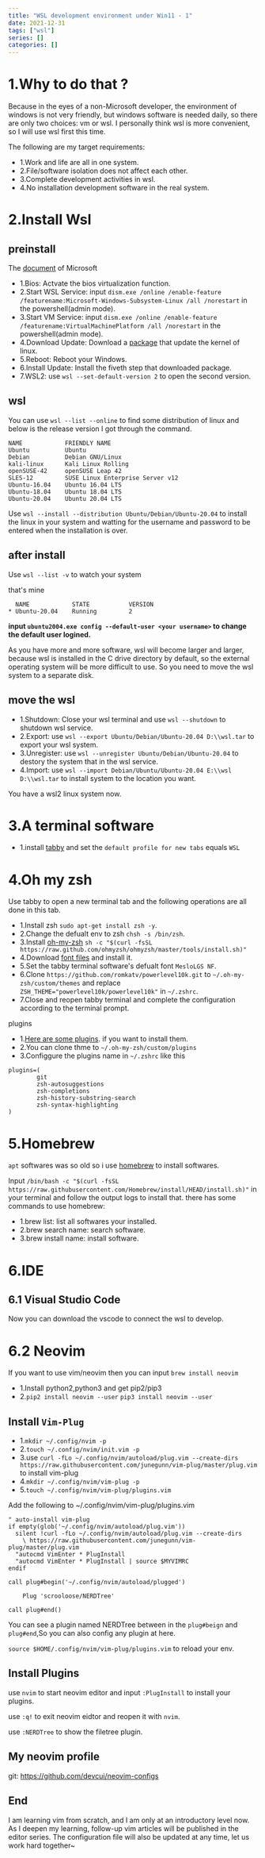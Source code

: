 ```yaml
---
title: "WSL development environment under Win11 - 1"
date: 2021-12-31
tags: ["wsl"]
series: []
categories: []
---
```


# 1.Why to do that ?

Because in the eyes of a non-Microsoft developer, the environment of windows is not very friendly, but windows software is needed daily, so there are only two choices: vm or wsl. I personally think wsl is more convenient, so I will use wsl first this time.

The following are my target requirements:

- 1.Work and life are all in one system.
- 2.File/software isolation does not affect each other.
- 3.Complete development activities in wsl.
- 4.No installation development software in the real system.


# 2.Install Wsl

## preinstall

The [document](https://docs.microsoft.com/en-us/windows/wsl/install-manual) of Microsoft

- 1.Bios: Actvate the bios virtualization function.
- 2.Start WSL Service: input `dism.exe /online /enable-feature /featurename:Microsoft-Windows-Subsystem-Linux /all /norestart` in the powershell(admin mode).
- 3.Start VM Service: input `dism.exe /online /enable-feature /featurename:VirtualMachinePlatform /all /norestart` in the powershell(admin mode).
- 4.Download Update: Download a [package](https://wslstorestorage.blob.core.windows.net/wslblob/wsl_update_x64.msi) that update the kernel of linux.
- 5.Reboot: Reboot your Windows.
- 6.Install Update: Install the fiveth step that downloaded package.
- 7.WSL2: use `wsl --set-default-version 2` to open the second version.


## wsl

You can use `wsl --list --online` to find some distribution of linux and below is the release version I got through the command.

```
NAME            FRIENDLY NAME
Ubuntu          Ubuntu
Debian          Debian GNU/Linux
kali-linux      Kali Linux Rolling
openSUSE-42     openSUSE Leap 42
SLES-12         SUSE Linux Enterprise Server v12
Ubuntu-16.04    Ubuntu 16.04 LTS
Ubuntu-18.04    Ubuntu 18.04 LTS
Ubuntu-20.04    Ubuntu 20.04 LTS
```

Use `wsl --install --distribution Ubuntu/Debian/Ubuntu-20.04` to install the linux in your system and watting for the username and password to be entered when the installation is over.

## after install

Use `wsl --list -v` to watch your system

that's mine

```
  NAME            STATE           VERSION
* Ubuntu-20.04    Running         2
```

**input `ubuntu2004.exe config --default-user <your username>` to change the default user logined.**

As you have more and more software, wsl will become larger and larger, because wsl is installed in the C drive directory by default, so the external operating system will be more difficult to use. So you need to move the wsl system to a separate disk.

## move the wsl

- 1.Shutdown: Close your wsl terminal and use `wsl --shutdown` to shutdown wsl service.
- 2.Export: use `wsl --export Ubuntu/Debian/Ubuntu-20.04 D:\\wsl.tar` to export your wsl system.
- 3.Unregister: use `wsl --unregister Ubuntu/Debian/Ubuntu-20.04` to destory the system that in the wsl service.
- 4.Import: use `wsl --import Debian/Ubuntu/Ubuntu-20.04 E:\\wsl D:\\wsl.tar` to install system to the location you want.

You have a wsl2 linux system now.

# 3.A terminal software

- 1.install [tabby](https://github.com/Eugeny/tabby) and set the `default profile for new tabs` equals `WSL`

# 4.Oh my zsh

Use tabby to open a new terminal tab and the following operations are all done in this tab.

- 1.Install zsh `sudo apt-get install zsh -y`.
- 2.Change the defualt env to zsh `chsh -s /bin/zsh`.
- 3.Install [oh-my-zsh](https://ohmyz.sh/) `sh -c "$(curl -fsSL https://raw.github.com/ohmyzsh/ohmyzsh/master/tools/install.sh)"`
- 4.Download [font files](https://github.com/romkatv/powerlevel10k#meslo-nerd-font-patched-for-powerlevel10k) and install it.
- 5.Set the tabby terminal software's defualt font `MesloLGS NF`.
- 6.Clone `https://github.com/romkatv/powerlevel10k.git` to `~/.oh-my-zsh/custom/themes` and replace `ZSH_THEME="powerlevel10k/powerlevel10k"` in `~/.zshrc`.
- 7.Close and reopen tabby terminal and complete the configuration according to the terminal prompt.

plugins

- 1.[Here are some plugins](https://github.com/zsh-users). if you want to install them.
- 2.You can clone thme to `~/.oh-my-zsh/custom/plugins`
- 3.Configgure the plugins name in `~/.zshrc` like this

```
plugins=(
        git
        zsh-autosuggestions
        zsh-completions
        zsh-history-substring-search
        zsh-syntax-highlighting
)
```

# 5.Homebrew

`apt` softwares was so old so i use [homebrew](https://brew.sh/) to install softwares.

Input `/bin/bash -c "$(curl -fsSL https://raw.githubusercontent.com/Homebrew/install/HEAD/install.sh)"` in your terminal and follow the output logs to install that. there has some commands to use homebrew:

- 1.brew list: list all softwares your installed.
- 2.brew search name: search software.
- 3.brew install name: install software.

# 6.IDE

## 6.1 Visual Studio Code

Now you can download the vscode to connect the wsl to develop.

# 6.2 Neovim

If you want to use vim/neovim then you can input `brew install neovim`

- 1.Install python2,python3 and get pip2/pip3
- 2.`pip2 install neovim --user` `pip3 install neovim --user`

## Install `Vim-Plug`

- 1.`mkdir ~/.config/nvim -p`
- 2.`touch ~/.config/nvim/init.vim -p`
- 3.use `curl -fLo ~/.config/nvim/autoload/plug.vim --create-dirs https://raw.githubusercontent.com/junegunn/vim-plug/master/plug.vim` to install vim-plug
- 4.`mkdir ~/.config/nvim/vim-plug -p`
- 5.`touch ~/.config/nvim/vim-plug/plugins.vim`

Add the following to ~/.config/nvim/vim-plug/plugins.vim

```
" auto-install vim-plug
if empty(glob('~/.config/nvim/autoload/plug.vim'))
  silent !curl -fLo ~/.config/nvim/autoload/plug.vim --create-dirs
    \ https://raw.githubusercontent.com/junegunn/vim-plug/master/plug.vim
  "autocmd VimEnter * PlugInstall
  "autocmd VimEnter * PlugInstall | source $MYVIMRC
endif

call plug#begin('~/.config/nvim/autoload/plugged')

    Plug 'scrooloose/NERDTree'

call plug#end()
```

You can see a plugin named NERDTree between in the `plug#beign` and  `plug#end`,So you can also config any plugin at here.

`source $HOME/.config/nvim/vim-plug/plugins.vim` to reload your env.


## Install Plugins

use `nvim` to start neovim editor and input `:PlugInstall` to install your plugins.

use `:q!` to exit neovim eidtor and reopen it with `nvim`.

use `:NERDTree` to show the filetree plugin.


## My neovim profile

git: https://github.com/devcui/neovim-configs

## End

I am learning vim from scratch, and I am only at an introductory level now. As I deepen my learning, follow-up vim articles will be published in the editor series. The configuration file will also be updated at any time, let us work hard together~
